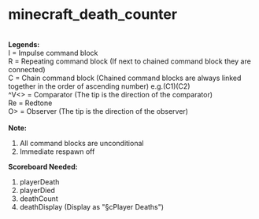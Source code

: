 # minecraft_death_counter
\
**Legends:**\
I = Impulse command block\
R = Repeating command block (If next to chained command block they are connected)\
C = Chain command block (Chained command blocks are always linked together in the order of ascending number) e.g.(C1)(C2)\
^V<> = Comparator (The tip is the direction of the comparator)\
Re = Redtone\
O> = Observer (The tip is the direction of the observer)\
\
**Note:**
1. All command blocks are unconditional
2. Immediate respawn off

**Scoreboard Needed:**
1. playerDeath
2. playerDied
3. deathCount
4. deathDisplay (Display as "§cPlayer Deaths")
